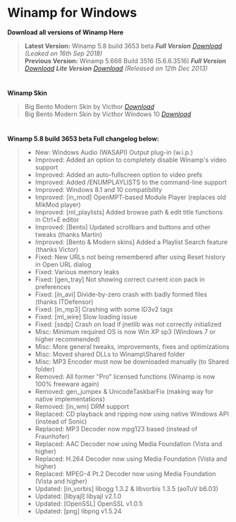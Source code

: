 ![[](https://www.winamp.com/)](https://www.winamp.com/images/logo-bottom.png)
# Winamp for Windows
**Download all versions of Winamp Here**

>**Latest Version:** Winamp 5.8 build 3653 beta **_Full Version_** [*Download*](https://github.com/thisisshihan/Winamp/raw/master/winamp58_3653_beta_full_en-us.exe) *(Leaked on 16th Sep 2018)*<br />
>**Previous Version:** Winamp 5.666 Build 3516 (5.6.6.3516) **_Full Version_** [*Download*](https://github.com/thisisshihan/Winamp/raw/master/winamp5666_full_en-us.exe) **_Lite Version_** [*Download*](https://github.com/thisisshihan/Winamp/raw/master/winamp5666_lite_en-us.exe) *(Released on 12th Dec 2013)*
#
**Winamp Skin**<br />
>Big Bento Modern Skin by Victhor [*Download*](https://getwacup.com/community/index.php?PHPSESSID=rgvgajgn57i1usrc53dtodduh3&action=dlattach;topic=327.0;attach=511)<br />
>Big Bento Modern Skin by Victhor Windows 10 [*Download*](https://getwacup.com/community/index.php?PHPSESSID=rgvgajgn57i1usrc53dtodduh3&action=dlattach;topic=327.0;attach=512)
#
**Winamp 5.8 build 3653 beta Full changelog below:**<br />
> * New: Windows Audio (WASAPI) Output plug-in (w.i.p.)
> * Improved: Added an option to completely disable Winamp's video support
> * Improved: Added an auto-fullscreen option to video prefs
> * Improved: Added /ENUMPLAYLISTS to the command-line support
> * Improved: Windows 8.1 and 10 compatibility
> * Improved: [in_mod] OpenMPT-based Module Player (replaces old MikMod player)
> * Improved: [ml_playlists] Added browse path & edit title functions in Ctrl+E editor
> * Improved: [Bento] Updated scrollbars and buttons and other tweaks (thanks Martin)
> * Improved: [Bento & Modern skins] Added a Playlist Search feature (thanks Victor)
> * Fixed: New URLs not being remembered after using Reset history in Open URL dialog
> * Fixed: Various memory leaks
> * Fixed: [gen_tray] Not showing correct current icon pack in preferences
> * Fixed: [in_avi] Divide-by-zero crash with badly formed files (thanks ITDefensor)
> * Fixed: [in_mp3] Crashing with some ID3v2 tags
> * Fixed: [ml_wire] Slow loading issue
> * Fixed: [ssdp] Crash on load if jnetlib was not correctly initialized
> * Misc: Minimum required OS is now Win XP sp3 (Windows 7 or higher recommended)
> * Misc: More general tweaks, improvements, fixes and optimizations
> * Misc: Moved shared DLLs to Winamp\Shared folder
> * Misc: MP3 Encoder must now be downloaded manually (to Shared folder)
> * Removed: All former "Pro" licensed functions (Winamp is now 100% freeware again)
> * Removed: gen_jumpex & UnicodeTaskbarFix (making way for native implementations)
> * Removed: [in_wm] DRM support
> * Replaced: CD playback and ripping now using native Windows API (instead of Sonic)
> * Replaced: MP3 Decoder now mpg123 based (instead of Fraunhofer)
> * Replaced: AAC Decoder now using Media Foundation (Vista and higher)
> * Replaced: H.264 Decoder now using Media Foundation (Vista and higher)
> * Replaced: MPEG-4 Pt.2 Decoder now using Media Foundation (Vista and higher)
> * Updated: [in_vorbis] libogg 1.3.2 & libvorbis 1.3.5 (aoTuV b6.03)
> * Updated: [libyajl] libyajl v2.1.0
> * Updated: [OpenSSL] OpenSSL v1.0.1i
> * Updated: [png] libpng v1.5.24

